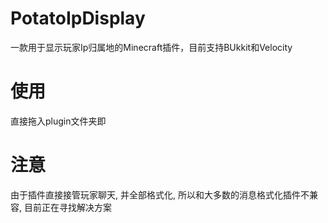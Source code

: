 # PotatoIpDisplay

一款用于显示玩家Ip归属地的Minecraft插件，目前支持BUkkit和Velocity

# 使用

直接拖入plugin文件夹即

# 注意

由于插件直接接管玩家聊天, 并全部格式化, 所以和大多数的消息格式化插件不兼容, 目前正在寻找解决方案
